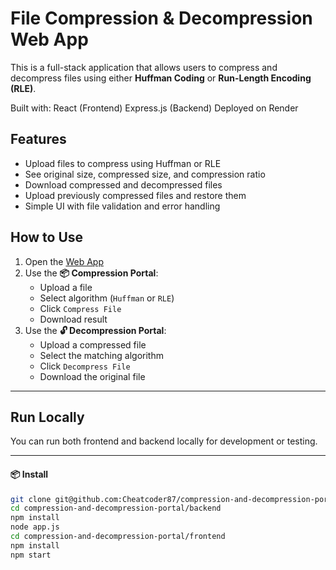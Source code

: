 # File Compression & Decompression Web App

This is a full-stack application that allows users to compress and decompress files using either **Huffman Coding** or **Run-Length Encoding (RLE)**.

Built with:
React (Frontend)
Express.js (Backend)
Deployed on Render

## Features

- Upload files to compress using Huffman or RLE
- See original size, compressed size, and compression ratio
- Download compressed and decompressed files
- Upload previously compressed files and restore them
- Simple UI with file validation and error handling

## How to Use

1. Open the [Web App](https://compression-and-decompression-portal-8u2j.onrender.com/)
2. Use the **📦 Compression Portal**:
   - Upload a file
   - Select algorithm (`Huffman` or `RLE`)
   - Click `Compress File`
   - Download result
3. Use the **🔓 Decompression Portal**:
   - Upload a compressed file
   - Select the matching algorithm
   - Click `Decompress File`
   - Download the original file

---

## Run Locally

You can run both frontend and backend locally for development or testing.

---

#### 📦 Install

```bash
git clone git@github.com:Cheatcoder87/compression-and-decompression-portal.git
cd compression-and-decompression-portal/backend
npm install
node app.js
cd compression-and-decompression-portal/frontend
npm install
npm start
